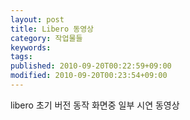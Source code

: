 ```yaml
---
layout: post
title: Libero 동영상
category: 작업물들
keywords: 
tags: 
published: 2010-09-20T00:22:59+09:00
modified: 2010-09-20T00:23:54+09:00
---
```

libero 초기 버전 동작 화면중 일부 시연 동영상  
  
  
<object width="960" height="745"><param name="movie" value="http://www.youtube.com/v/Sk9sfkEjz-Q?fs=1&amp;hl=ko_KR&amp;hd=1">
<param name="allowFullScreen" value="true">
<param name="allowscriptaccess" value="always">
<embed src="http://www.youtube.com/v/Sk9sfkEjz-Q?fs=1&amp;hl=ko_KR&amp;hd=1" type="application/x-shockwave-flash" allowscriptaccess="always" allowfullscreen="true" width="960" height="745"></embed></object>

